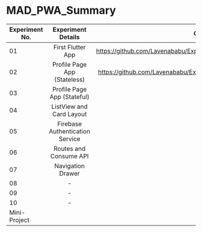 # MAD_PWA_Summary

| Experiment No.| Experiment Details               | Github repo link                                            |
| ------------- |:-------------:                   | -----:                                                      |
| 01            | First Flutter App                | https://github.com/Lavenababu/Exp1_MAD_Lab.git              |
| 02            | Profile Page App (Stateless)     |   https://github.com/Lavenababu/Exp2_MAD_lab.git            |
| 03            | Profile Page App (Stateful)      |    link                                                     |
| 04            | ListView and Card Layout         |    link                                                     |
| 05            | Firebase Authentication Service  |    link                                                     |
| 06            | Routes and Consume API           |    link                                                     |
| 07            | Navigation Drawer                |    link                                                     |
| 08            | -                                |    link                                                     |
| 09            | -                                |    link                                                     |
| 10            | -                                |    link                                                     |
| Mini-Project  |                                  |    link                                                     |
